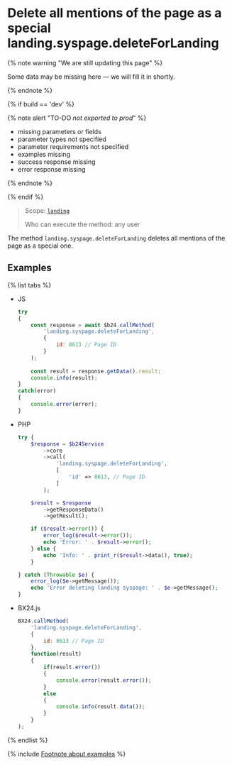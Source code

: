 # Delete all mentions of the page as a special landing.syspage.deleteForLanding

{% note warning "We are still updating this page" %}

Some data may be missing here — we will fill it in shortly.

{% endnote %}

{% if build == 'dev' %}

{% note alert "TO-DO _not exported to prod_" %}

- missing parameters or fields
- parameter types not specified
- parameter requirements not specified
- examples missing
- success response missing
- error response missing

{% endnote %}

{% endif %}

> Scope: [`landing`](../../../scopes/permissions.md)
>
> Who can execute the method: any user

The method `landing.syspage.deleteForLanding` deletes all mentions of the page as a special one.

## Examples

{% list tabs %}

- JS

    ```js
    try
    {
    	const response = await $b24.callMethod(
    		'landing.syspage.deleteForLanding',
    		{
    			id: 8613 // Page ID
    		}
    	);
    	
    	const result = response.getData().result;
    	console.info(result);
    }
    catch(error)
    {
    	console.error(error);
    }
    ```

- PHP

    ```php
    try {
        $response = $b24Service
            ->core
            ->call(
                'landing.syspage.deleteForLanding',
                [
                    'id' => 8613, // Page ID
                ]
            );
    
        $result = $response
            ->getResponseData()
            ->getResult();
    
        if ($result->error()) {
            error_log($result->error());
            echo 'Error: ' . $result->error();
        } else {
            echo 'Info: ' . print_r($result->data(), true);
        }
    
    } catch (Throwable $e) {
        error_log($e->getMessage());
        echo 'Error deleting landing syspage: ' . $e->getMessage();
    }
    ```

- BX24.js

    ```js
    BX24.callMethod(
        'landing.syspage.deleteForLanding',
        {
            id: 8613 // Page ID
        },
        function(result)
        {
            if(result.error())
            {
                console.error(result.error());
            }
            else
            {
                console.info(result.data());
            }
        }
    );
    ```

{% endlist %}

{% include [Footnote about examples](../../../../_includes/examples.md) %}